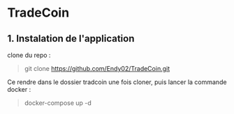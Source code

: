 # TradeCoin

## 1. Instalation de l'application

clone du repo : 

>git clone https://github.com/Endy02/TradeCoin.git


Ce rendre dans le dossier tradcoin une fois cloner, puis lancer la commande docker :  

>docker-compose up -d